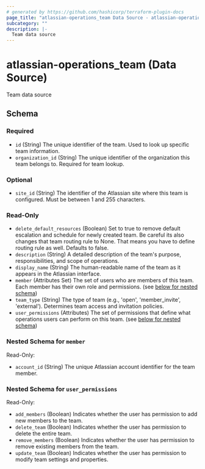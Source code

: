 ```yaml
---
# generated by https://github.com/hashicorp/terraform-plugin-docs
page_title: "atlassian-operations_team Data Source - atlassian-operations"
subcategory: ""
description: |-
  Team data source
---
```


# atlassian-operations_team (Data Source)

Team data source



<!-- schema generated by tfplugindocs -->
## Schema

### Required

- `id` (String) The unique identifier of the team. Used to look up specific team information.
- `organization_id` (String) The unique identifier of the organization this team belongs to. Required for team lookup.

### Optional

- `site_id` (String) The identifier of the Atlassian site where this team is configured. Must be between 1 and 255 characters.

### Read-Only

- `delete_default_resources` (Boolean) Set to true to remove default escalation and schedule for newly created team. Be careful its also changes that team routing rule to None. That means you have to define routing rule as well. Defaults to false.
- `description` (String) A detailed description of the team's purpose, responsibilities, and scope of operations.
- `display_name` (String) The human-readable name of the team as it appears in the Atlassian interface.
- `member` (Attributes Set) The set of users who are members of this team. Each member has their own role and permissions. (see [below for nested schema](#nestedatt--member))
- `team_type` (String) The type of team (e.g., 'open', 'member_invite', 'external'). Determines team access and invitation policies.
- `user_permissions` (Attributes) The set of permissions that define what operations users can perform on this team. (see [below for nested schema](#nestedatt--user_permissions))

<a id="nestedatt--member"></a>
### Nested Schema for `member`

Read-Only:

- `account_id` (String) The unique Atlassian account identifier for the team member.


<a id="nestedatt--user_permissions"></a>
### Nested Schema for `user_permissions`

Read-Only:

- `add_members` (Boolean) Indicates whether the user has permission to add new members to the team.
- `delete_team` (Boolean) Indicates whether the user has permission to delete the entire team.
- `remove_members` (Boolean) Indicates whether the user has permission to remove existing members from the team.
- `update_team` (Boolean) Indicates whether the user has permission to modify team settings and properties.
